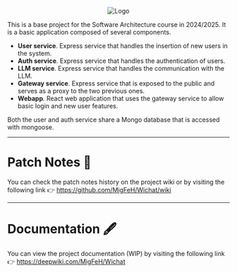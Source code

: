 <div align="center">
  
  ![Logo](/docs/images/Logotipo_Wechat_mini.png)

</div>

This is a base project for the Software Architecture course in 2024/2025. It is a basic application composed of several components.

- **User service**. Express service that handles the insertion of new users in the system.
- **Auth service**. Express service that handles the authentication of users.
- **LLM service**. Express service that handles the communication with the LLM.
- **Gateway service**. Express service that is exposed to the public and serves as a proxy to the two previous ones.
- **Webapp**. React web application that uses the gateway service to allow basic login and new user features.

Both the user and auth service share a Mongo database that is accessed with mongoose.

---
# Patch Notes 📜
You can check the patch notes history on the project wiki or by visiting the following link 👉 https://github.com/MigFeH/Wichat/wiki

---
# Documentation 🖋️
You can view the project documentation (WIP) by visiting the following link 👉 https://deepwiki.com/MigFeH/Wichat
